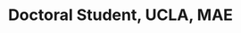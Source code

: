 ---
name: Yayun (Daisy) Du
title:  Doctoral Student, UCLA, MAE
image: /img/organizers/du_yayun.jpg
link: http://website.com
---